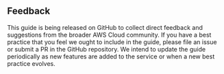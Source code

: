 ## Feedback

This guide is being released on GitHub to collect direct feedback and suggestions from the broader AWS Cloud community. If you have a best practice that you feel we ought to include in the guide, please file an issue or submit a PR in the GitHub repository. We intend to update the guide periodically as new features are added to the service or when a new best practice evolves.